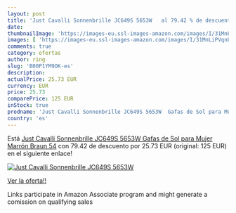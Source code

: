 ```yaml
---
layout: post
title: 'Just Cavalli Sonnenbrille JC649S 5653W   al 79.42 % de descuento'
date: 
thumbnailImage: 'https://images-eu.ssl-images-amazon.com/images/I/31MnLiPVqnL._SL200_.jpg'
images: [ 'https://images-eu.ssl-images-amazon.com/images/I/31MnLiPVqnL._SL200_.jpg' ]
comments: true
category: ofertas
author: ring
slug: 'B00P1YM9OK-es'
description:
actualPrice: 25.73 EUR
currency: EUR
price: 25.73
comparePrice: 125 EUR
inStock: true
prodname: 'Just Cavalli Sonnenbrille JC649S 5653W  Gafas de Sol para Mujer  Marrón  Braun   54'
country: 'es'
---
```


Está [Just Cavalli Sonnenbrille JC649S 5653W  Gafas de Sol para Mujer  Marrón  Braun   54](https://www.amazon.es/dp/B00P1YM9OK/?tag=tolees-21) con 79.42 de descuento por 25.73 EUR (original: 125 EUR) en el siguiente enlace!

[![Just Cavalli Sonnenbrille JC649S 5653W  ](https://images-eu.ssl-images-amazon.com/images/I/31MnLiPVqnL._SL200_.jpg)](https://www.amazon.es/dp/B00P1YM9OK/?tag=tolees-21)

[Ver la oferta!!](https://www.amazon.es/dp/B00P1YM9OK/?tag=tolees-21)

Links participate in Amazon Associate program and might generate a comission on qualifying sales


